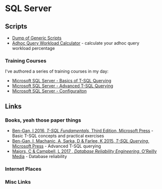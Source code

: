 # SQL Server

## Scripts

* [Dump of Generic Scripts](https://github.com/dark-coffee/scripts/tree/main/sql)
* [Adhoc Query Workload Calculator](https://github.com/dark-coffee/scripts/blob/main/sql/AdhocQueryPercentageCheck.sql) - calculate your adhoc query workload percentage

### Training Courses

I've authored a series of training courses in my day:

* [Microsoft SQL Server - Basics of T-SQL Querying](./basic-tsql-querying.md)
* [Microsoft SQL Server - Advanced T-SQL Querying](./advanced-tsql-querying.md)
* [Microsoft SQL Server - Configuraiton](./sql-server-configuration.md)

## Links

### Books, yeah those paper things

* [Ben-Gan, I 2016, *T-SQL Fundamentals*, Third Edition, Microsoft Press](https://www.microsoftpressstore.com/store/t-sql-fundamentals-9781509302000) - Basic T-SQL concepts and practical exercises
* [Ben-Gan, I, Machanic, A, Sarka, D & Farlee, K 2015, *T-SQL Querying*, Microsoft Press](https://www.microsoftpressstore.com/store/t-sql-querying-9780735685048) - Advanced T-SQL querying
* [Majors, C & Campbell, L 2017 , *Database Reliability Engineering*, O'Reilly Media](https://www.oreilly.com/library/view/database-reliability-engineering/9781491925935) - Database reliability

### Internet Places

### Misc Links
